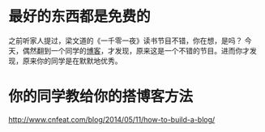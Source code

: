 
# 最好的东西都是免费的

之前听家人提过，梁文道的《一千零一夜》读书节目不错，你在想，是吗？ 今天，偶然翻到一个同学的[博客](http://www.cnfeat.com/blog/2017/08/16/CardWrite-LiangWenDao/)，才发现，原来这是一个不错的节目。进而你才发现，原来你的同学是在默默地优秀。

# 你的同学教给你的搭博客方法

http://www.cnfeat.com/blog/2014/05/11/how-to-build-a-blog/
